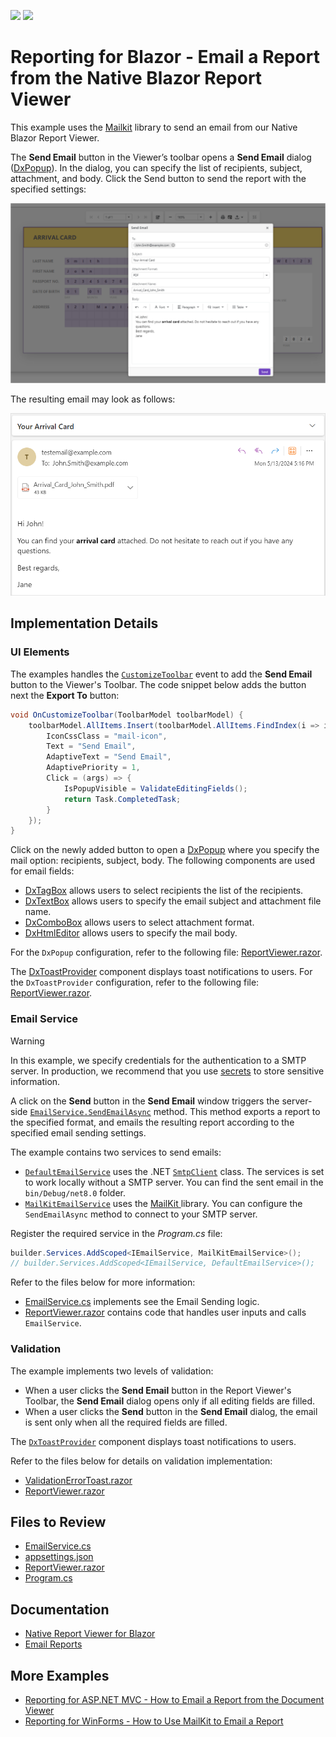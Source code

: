 <!-- default badges list -->
[![](https://img.shields.io/badge/Open_in_DevExpress_Support_Center-FF7200?style=flat-square&logo=DevExpress&logoColor=white)](https://supportcenter.devexpress.com/ticket/details/T1232536)
[![](https://img.shields.io/badge/📖_How_to_use_DevExpress_Examples-e9f6fc?style=flat-square)](https://docs.devexpress.com/GeneralInformation/403183)
<!-- default badges end -->
# Reporting for Blazor - Email a Report from the Native Blazor Report Viewer

This example uses the [Mailkit](https://mimekit.net/docs/html/Introduction.htm) library to send an email from our Native Blazor Report Viewer.

The **Send Email** button in the Viewer’s toolbar opens a **Send Email** dialog ([DxPopup](https://docs.devexpress.com/Blazor/DevExpress.Blazor.DxPopup)). In the dialog,  you can specify the list of recipients, subject, attachment, and body. Click the Send button to send the report with the specified settings:

![Report Viewer - Send Email Window](images/send-email-window.png)

The resulting email may look as follows:

![Report Viewer - Sent Email Example](images/sent-email-example.png)

## Implementation Details

### UI Elements

The examples handles the [`CustomizeToolbar`](https://docs.devexpress.com/XtraReports/DevExpress.Blazor.Reporting.DxReportViewer.OnCustomizeToolbar) event to add the **Send Email** button to the Viewer's Toolbar. The code snippet below adds the button next the **Export To** button:

```cs
void OnCustomizeToolbar(ToolbarModel toolbarModel) {
    toolbarModel.AllItems.Insert(toolbarModel.AllItems.FindIndex(i => i.Id == ToolbarItemId.ExportTo), new ToolbarItem() {
        IconCssClass = "mail-icon",
        Text = "Send Email",
        AdaptiveText = "Send Email",
        AdaptivePriority = 1,
        Click = (args) => {
            IsPopupVisible = ValidateEditingFields();
            return Task.CompletedTask;
        }
    });
}
```

Click on the newly added button to open a [DxPopup](https://docs.devexpress.com/Blazor/DevExpress.Blazor.DxPopup) where you specify the mail option: recipients, subject, body. The following components are used for email fields:
- [DxTagBox](https://docs.devexpress.com/Blazor/DevExpress.Blazor.DxTagBox-2) allows users to select recipients the list of the recipients.
- [DxTextBox](https://docs.devexpress.com/Blazor/DevExpress.Blazor.DxTextBox) allows users to specify the email subject and attachment file name.
- [DxComboBox](https://docs.devexpress.com/Blazor/DevExpress.Blazor.DxComboBox-2) allows users to select attachment format.
- [DxHtmlEditor](https://docs.devexpress.com/Blazor/DevExpress.Blazor.DxHtmlEditor?v=24.1) allows users to specify the mail body.

For the `DxPopup` configuration, refer to the following file: [ReportViewer.razor](BlazorReportViewer/Pages/ReportViewer.razor#L28).

The [DxToastProvider](https://docs.devexpress.devx/Blazor/DevExpress.Blazor.DxToastProvider?v=24.1) component displays toast notifications to users. 
For the `DxToastProvider` configuration, refer to the following file: [ReportViewer.razor](BlazorReportViewer/Pages/ReportViewer.razor#L73).

### Email Service 

> [!WARNING]  
> In this example, we specify credentials for the authentication to a SMTP server. In production, we recommend that you use [secrets](https://learn.microsoft.com/en-us/aspnet/core/security/app-secrets?view=aspnetcore-8.0&tabs=windows) to store sensitive information.

A click on the **Send** button in the **Send Email** window triggers the server-side [`EmailService.SendEmailAsync`](BlazorReportViewer/Services/EmailService.cs) method. This method exports a report to the specified format, and emails the resulting report according to the specified email sending settings.

The example contains two services to send emails:

- [`DefaultEmailService`](BlazorReportViewer/Services/EmailService.cs) uses the .NET [`SmtpClient`](https://learn.microsoft.com/en-us/dotnet/api/system.net.mail.smtpclient?view=net-8.0) class. The services is set to work locally without a SMTP server. You can find the sent email in the `bin/Debug/net8.0` folder. 
- [`MailKitEmailService`](BlazorReportViewer/Services/EmailService.cs) uses the [MailKit ](https://mimekit.net/docs/html/Introduction.htm) library. You can configure the `SendEmailAsync` method to connect to your SMTP server.
 
Register the required service in the *Program.cs* file:

```cs
builder.Services.AddScoped<IEmailService, MailKitEmailService>();
// builder.Services.AddScoped<IEmailService, DefaultEmailService>();
```

Refer to the files below for more information:
-  [EmailService.cs](BlazorReportViewer/Services/EmailService.cs) implements see the Email Sending logic.
- [ReportViewer.razor](BlazorReportViewer/Pages/ReportViewer.razor) contains code that handles user inputs and calls `EmailService`.

### Validation 

The example implements two levels of validation:
- When a user clicks the **Send Email** button in the Report Viewer's Toolbar, the **Send Email** dialog opens only if all editing fields are filled.
- When a user clicks the **Send** button in the **Send Email** dialog, the email is sent only when all the required fields are filled.

The [`DxToastProvider`](https://docs.devexpress.devx/Blazor/DevExpress.Blazor.DxToastProvider?v=24.1) component displays toast notifications to users.

Refer to the files below for details on validation implementation: 
- [ValidationErrorToast.razor](BlazorReportViewer/Pages/ValidationErrorToast.razor)
- [ReportViewer.razor](BlazorReportViewer/Pages/ReportViewer.razor#L73)

## Files to Review

- [EmailService.cs](BlazorReportViewer/Services/EmailService.cs)
- [appsettings.json](BlazorReportViewer/appsettings.json)
- [ReportViewer.razor](BlazorReportViewer/Pages/ReportViewer.razor)
- [Program.cs](BlazorReportViewer/Program.cs)

## Documentation  

- [Native Report Viewer for Blazor](https://docs.devexpress.com/XtraReports/403594/web-reporting/blazor-reporting/server/blazor-report-viewer-native)
- [Email Reports](https://docs.devexpress.com/XtraReports/17634/detailed-guide-to-devexpress-reporting/store-and-distribute-reports/export-reports/email-reports)

## More Examples

- [Reporting for ASP.NET MVC - How to Email a Report from the Document Viewer](https://github.com/DevExpress-Examples/reporting-web-mvc-email-report)
- [Reporting for WinForms - How to Use MailKit to Email a Report](https://github.com/DevExpress-Examples/reporting-winforms-mailkit-email-report-pdf)
